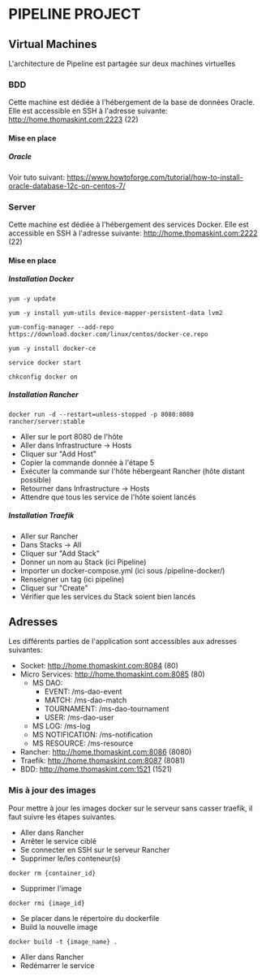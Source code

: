 # PIPELINE PROJECT

## Virtual Machines

L'architecture de Pipeline est partagée sur deux machines virtuelles

### BDD

Cette machine est dédiée à l'hébergement de la base de données Oracle. Elle est accessible en SSH à l'adresse suivante:
http://home.thomaskint.com:2223 (22)

#### Mise en place

##### Oracle

Voir tuto suivant:
https://www.howtoforge.com/tutorial/how-to-install-oracle-database-12c-on-centos-7/

### Server

Cette machine est dédiée à l'hébergement des services Docker. Elle est accessible en SSH à l'adresse suivante:
http://home.thomaskint.com:2222 (22)

#### Mise en place

##### Installation Docker

```
yum -y update

yum -y install yum-utils device-mapper-persistent-data lvm2

yum-config-manager --add-repo https://download.docker.com/linux/centos/docker-ce.repo

yum -y install docker-ce

service docker start

chkconfig docker on
```

##### Installation Rancher

```
docker run -d --restart=unless-stopped -p 8080:8080 rancher/server:stable
```

* Aller sur le port 8080 de l'hôte
* Aller dans Infrastructure -> Hosts
* Cliquer sur "Add Host"
* Copier la commande donnée à l'étape 5
* Exécuter la commande sur l'hôte hébergeant Rancher (hôte distant possible)
* Retourner dans Infrastructure -> Hosts
* Attendre que tous les service de l'hôte soient lancés

##### Installation Traefik

* Aller sur Rancher
* Dans Stacks -> All
* Cliquer sur "Add Stack"
* Donner un nom au Stack (ici Pipeline)
* Importer un docker-compose.yml (ici sous /pipeline-docker/)
* Renseigner un tag (ici pipeline)
* Cliquer sur "Create"
* Vérifier que les services du Stack soient bien lancés

## Adresses

Les différents parties de l'application sont accessibles aux adresses suivantes:

* Socket: http://home.thomaskint.com:8084 (80)
* Micro Services: http://home.thomaskint.com:8085 (80)
  * MS DAO:
    * EVENT: /ms-dao-event
    * MATCH: /ms-dao-match
    * TOURNAMENT: /ms-dao-tournament
    * USER: /ms-dao-user
  * MS LOG: /ms-log
  * MS NOTIFICATION: /ms-notification
  * MS RESOURCE: /ms-resource
* Rancher: http://home.thomaskint.com:8086 (8080)
* Traefik: http://home.thomaskint.com:8087 (8081)
* BDD: http://home.thomaskint.com:1521 (1521)

### Mis à jour des images

Pour mettre à jour les images docker sur le serveur sans casser traefik, il faut suivre les étapes suivantes.

* Aller dans Rancher
* Arrêter le service ciblé
* Se connecter en SSH sur le serveur Rancher
* Supprimer le/les conteneur(s)
```
docker rm {container_id}
```
* Supprimer l'image
```
docker rmi {image_id}
```
* Se placer dans le répertoire du dockerfile
* Build la nouvelle image
```
docker build -t {image_name} .
```
* Aller dans Rancher
* Redémarrer le service